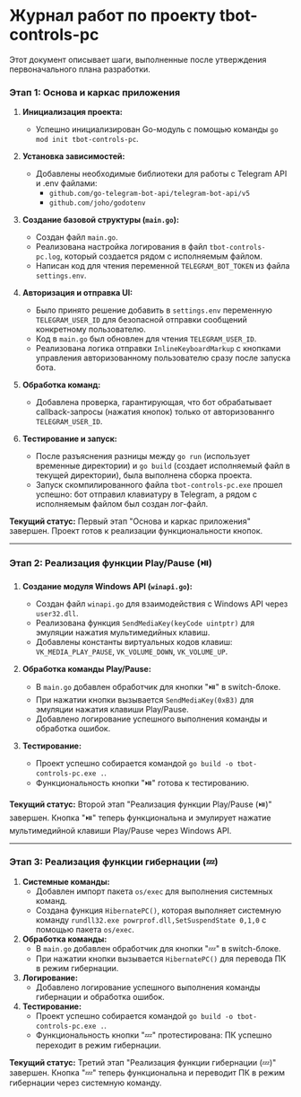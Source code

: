 # Журнал работ по проекту tbot-controls-pc

Этот документ описывает шаги, выполненные после утверждения первоначального плана разработки.

### Этап 1: Основа и каркас приложения

1.  **Инициализация проекта:**
    *   Успешно инициализирован Go-модуль с помощью команды `go mod init tbot-controls-pc`.

2.  **Установка зависимостей:**
    *   Добавлены необходимые библиотеки для работы с Telegram API и .env файлами:
        *   `github.com/go-telegram-bot-api/telegram-bot-api/v5`
        *   `github.com/joho/godotenv`

3.  **Создание базовой структуры (`main.go`):**
    *   Создан файл `main.go`.
    *   Реализована настройка логирования в файл `tbot-controls-pc.log`, который создается рядом с исполняемым файлом.
    *   Написан код для чтения переменной `TELEGRAM_BOT_TOKEN` из файла `settings.env`.

4.  **Авторизация и отправка UI:**
    *   Было принято решение добавить в `settings.env` переменную `TELEGRAM_USER_ID` для безопасной отправки сообщений конкретному пользователю.
    *   Код в `main.go` был обновлен для чтения `TELEGRAM_USER_ID`.
    *   Реализована логика отправки `InlineKeyboardMarkup` с кнопками управления авторизованному пользователю сразу после запуска бота.

5.  **Обработка команд:**
    *   Добавлена проверка, гарантирующая, что бот обрабатывает callback-запросы (нажатия кнопок) только от авторизованнго `TELEGRAM_USER_ID`.

6.  **Тестирование и запуск:**
    *   После разъяснения разницы между `go run` (использует временные директории) и `go build` (создает исполняемый файл в текущей директории), была выполнена сборка проекта.
    *   Запуск скомпилированного файла `tbot-controls-pc.exe` прошел успешно: бот отправил клавиатуру в Telegram, а рядом с исполняемым файлом был создан лог-файл.

**Текущий статус:** Первый этап "Основа и каркас приложения" завершен. Проект готов к реализации функциональности кнопок.

---

### Этап 2: Реализация функции Play/Pause (⏯️)

1.  **Создание модуля Windows API (`winapi.go`):**
    *   Создан файл `winapi.go` для взаимодействия с Windows API через `user32.dll`.
    *   Реализована функция `SendMediaKey(keyCode uintptr)` для эмуляции нажатия мультимедийных клавиш.
    *   Добавлены константы виртуальных кодов клавиш: `VK_MEDIA_PLAY_PAUSE`, `VK_VOLUME_DOWN`, `VK_VOLUME_UP`.

2.  **Обработка команды Play/Pause:**
    *   В `main.go` добавлен обработчик для кнопки "⏯️" в switch-блоке.
    *   При нажатии кнопки вызывается `SendMediaKey(0xB3)` для эмуляции нажатия клавиши Play/Pause.
    *   Добавлено логирование успешного выполнения команды и обработка ошибок.

3.  **Тестирование:**
    *   Проект успешно собирается командой `go build -o tbot-controls-pc.exe .`.
    *   Функциональность кнопки "⏯️" готова к тестированию.

**Текущий статус:** Второй этап "Реализация функции Play/Pause (⏯️)" завершен. Кнопка "⏯️" теперь функциональна и эмулирует нажатие мультимедийной клавиши Play/Pause через Windows API.

---

### Этап 3: Реализация функции гибернации (💤)

1.  **Системные команды:**
    *   Добавлен импорт пакета `os/exec` для выполнения системных команд.
    *   Создана функция `HibernatePC()`, которая выполняет системную команду `rundll32.exe powrprof.dll,SetSuspendState 0,1,0` с помощью пакета `os/exec`.
2.  **Обработка команды:**
    *   В `main.go` добавлен обработчик для кнопки "💤" в switch-блоке.
    *   При нажатии кнопки вызывается `HibernatePC()` для перевода ПК в режим гибернации.
3.  **Логирование:**
    *   Добавлено логирование успешного выполнения команды гибернации и обработка ошибок.
4.  **Тестирование:**
    *   Проект успешно собирается командой `go build -o tbot-controls-pc.exe .`.
    *   Функциональность кнопки "💤" протестирована: ПК успешно переходит в режим гибернации.

**Текущий статус:** Третий этап "Реализация функции гибернации (💤)" завершен. Кнопка "💤" теперь функциональна и переводит ПК в режим гибернации через системную команду.
